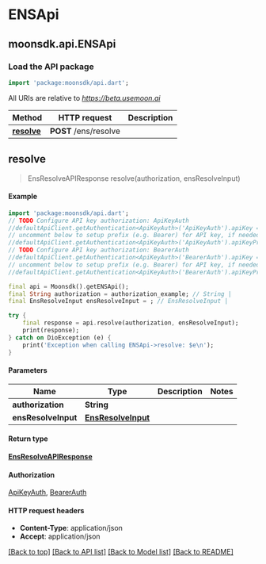 # ENSApi

## moonsdk.api.ENSApi

### Load the API package

```dart
import 'package:moonsdk/api.dart';
```

All URIs are relative to _https://beta.usemoon.ai_

| Method                           | HTTP request          | Description |
| -------------------------------- | --------------------- | ----------- |
| [**resolve**](ensapi.md#resolve) | **POST** /ens/resolve |             |

## **resolve**

> EnsResolveAPIResponse resolve(authorization, ensResolveInput)

#### Example

```dart
import 'package:moonsdk/api.dart';
// TODO Configure API key authorization: ApiKeyAuth
//defaultApiClient.getAuthentication<ApiKeyAuth>('ApiKeyAuth').apiKey = 'YOUR_API_KEY';
// uncomment below to setup prefix (e.g. Bearer) for API key, if needed
//defaultApiClient.getAuthentication<ApiKeyAuth>('ApiKeyAuth').apiKeyPrefix = 'Bearer';
// TODO Configure API key authorization: BearerAuth
//defaultApiClient.getAuthentication<ApiKeyAuth>('BearerAuth').apiKey = 'YOUR_API_KEY';
// uncomment below to setup prefix (e.g. Bearer) for API key, if needed
//defaultApiClient.getAuthentication<ApiKeyAuth>('BearerAuth').apiKeyPrefix = 'Bearer';

final api = Moonsdk().getENSApi();
final String authorization = authorization_example; // String | 
final EnsResolveInput ensResolveInput = ; // EnsResolveInput | 

try {
    final response = api.resolve(authorization, ensResolveInput);
    print(response);
} catch on DioException (e) {
    print('Exception when calling ENSApi->resolve: $e\n');
}
```

#### Parameters

| Name                | Type                                      | Description | Notes |
| ------------------- | ----------------------------------------- | ----------- | ----- |
| **authorization**   | **String**                                |             |       |
| **ensResolveInput** | [**EnsResolveInput**](ensresolveinput.md) |             |       |

#### Return type

[**EnsResolveAPIResponse**](ensresolveapiresponse.md)

#### Authorization

[ApiKeyAuth](./#ApiKeyAuth), [BearerAuth](./#BearerAuth)

#### HTTP request headers

* **Content-Type**: application/json
* **Accept**: application/json

[\[Back to top\]](ensapi.md) [\[Back to API list\]](./#documentation-for-api-endpoints) [\[Back to Model list\]](./#documentation-for-models) [\[Back to README\]](./)
